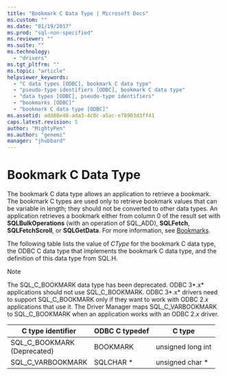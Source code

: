 ```yaml
---
title: "Bookmark C Data Type | Microsoft Docs"
ms.custom: ""
ms.date: "01/19/2017"
ms.prod: "sql-non-specified"
ms.reviewer: ""
ms.suite: ""
ms.technology: 
  - "drivers"
ms.tgt_pltfrm: ""
ms.topic: "article"
helpviewer_keywords: 
  - "C data types [ODBC], bookmark C data type"
  - "pseudo-type identifiers [ODBC], bookmark C data type"
  - "data types [ODBC], pseudo-type identifiers"
  - "bookmarks [ODBC]"
  - "bookmark C data type [ODBC]"
ms.assetid: add88e48-ada3-4c0c-a5ac-e78903d3ff41
caps.latest.revision: 5
author: "MightyPen"
ms.author: "genemi"
manager: "jhubbard"
---
```

# Bookmark C Data Type
The bookmark C data type allows an application to retrieve a bookmark. The bookmark C types are used only to retrieve bookmark values that can be variable in length; they should not be converted to other data types. An application retrieves a bookmark either from column 0 of the result set with **SQLBulkOperations** (with an operation of SQL_ADD), **SQLFetch**, **SQLFetchScroll**, or **SQLGetData**. For more information, see [Bookmarks](../../../odbc/reference/develop-app/bookmarks-odbc.md).  
  
 The following table lists the value of *CType* for the bookmark C data type, the ODBC C data type that implements the bookmark C data type, and the definition of this data type from SQL.H.  
  
> [!NOTE]  
>  The SQL_C_BOOKMARK data type has been deprecated. ODBC 3*.x* applications should not use SQL_C_BOOKMARK. ODBC 3*.x* drivers need to support SQL_C_BOOKMARK only if they want to work with ODBC 2.*x* applications that use it. The Driver Manager maps SQL_C_VARBOOKMARK to SQL_C_BOOKMARK when an application works with an ODBC 2.*x* driver.  
  
|C type identifier|ODBC C typedef|C type|  
|-----------------------|--------------------|------------|  
|SQL_C_BOOKMARK<br />(Deprecated)|BOOKMARK|unsigned long int|  
|SQL_C_VARBOOKMARK|SQLCHAR *|unsigned char *|